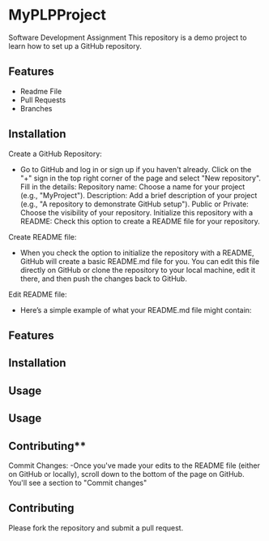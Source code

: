 # MyPLPProject
Software Development Assignment
This repository is a demo project to learn how to set up a GitHub repository.

## Features

- Readme File
- Pull Requests
- Branches

## Installation

Create a GitHub Repository:

- Go to GitHub and log in or sign up if you haven't already.
  Click on the "+" sign in the top right corner of the page and select "New repository".
  Fill in the details:
  Repository name: Choose a name for your project (e.g., "MyProject").
  Description: Add a brief description of your project (e.g., "A repository to demonstrate GitHub setup").
  Public or Private: Choose the visibility of your repository.
  Initialize this repository with a README: Check this option to create a README file for your repository.

Create README file:

- When you check the option to initialize the repository with a README, GitHub will create a basic README.md file for you. You can edit this file directly 
  on GitHub or clone the repository to your local machine, edit it there, and then push the changes back to GitHub.
  
Edit README file:

- Here’s a simple example of what your README.md file might contain:
## Features
## Installation
## Usage
## Usage
## Contributing**

Commit Changes:
-Once you've made your edits to the README file (either on GitHub or 
 locally), scroll down to the bottom of the page on GitHub. You'll see a 
 section to "Commit changes"

## Contributing

Please fork the repository and submit a pull request.
